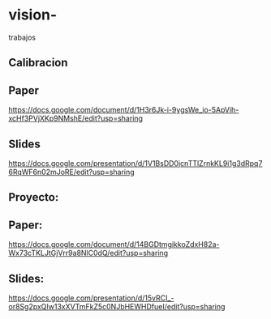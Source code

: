 # vision-
trabajos

## Calibracion
## Paper
   https://docs.google.com/document/d/1H3r6Jk-i-9ygsWe_io-5ApVih-xcHf3PVjXKp9NMshE/edit?usp=sharing
## Slides
   https://docs.google.com/presentation/d/1V1BsDD0jcnTTlZrnkKL9i1g3dRpq76RqWF6n02mJoRE/edit?usp=sharing

## Proyecto:
## Paper: 
  https://docs.google.com/document/d/14BGDtmgikkoZdxH82a-Wx73cTKLJtGjVrr9a8NlC0dQ/edit?usp=sharing
## Slides: 
  https://docs.google.com/presentation/d/15vRCI_-or8Sg2pxQIw13xXVTmFkZ5c0NJbHEWHDfueI/edit?usp=sharing
  

